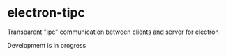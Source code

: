 # electron-tipc
Transparent "ipc" communication between clients and server for electron

Development is in progress